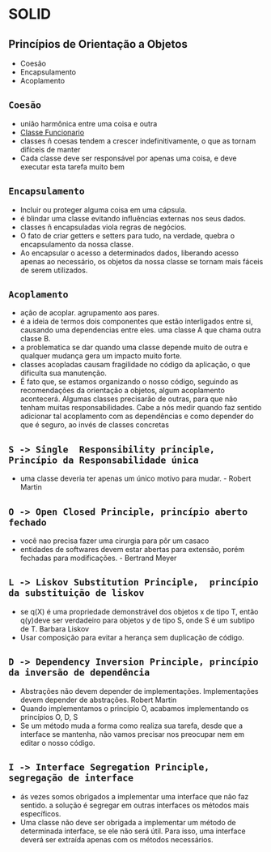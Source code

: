 # SOLID

## **Princípios de Orientação a Objetos**
- Coesão
- Encapsulamento
- Acoplamento

## `Coesão`
- união harmônica entre uma coisa e outra
- [Classe Funcionario]()
- classes ñ coesas tendem a crescer indefinitivamente, o que as tornam difíceis de manter
-  Cada classe deve ser responsável por apenas uma coisa, e deve executar esta tarefa muito bem

## `Encapsulamento`
- Incluir ou proteger alguma coisa em uma cápsula.
- é blindar uma classe evitando influências externas nos seus dados.
- classes ñ encapsuladas viola regras de negócios.
- O fato de criar getters e setters para tudo, na verdade, quebra o encapsulamento da nossa classe.
- Ao encapsular o acesso a determinados dados, liberando acesso apenas ao necessário, os objetos da nossa classe se tornam mais fáceis de serem utilizados.

## `Acoplamento`
- ação de acoplar. agrupamento aos pares.
- é a ideia de termos dois componentes que estão interligados entre si, causando uma dependencias entre eles. uma classe A que chama outra classe B.
- a problematica se dar quando uma classe depende muito de outra e qualquer mudança gera um impacto muito forte. 
- classes acopladas causam fragilidade no código da aplicação, o que dificulta sua manutenção.
- É fato que, se estamos organizando o nosso código, seguindo as recomendações da orientação a objetos, algum acoplamento acontecerá. Algumas classes precisarão de outras, para que não tenham muitas responsabilidades. Cabe a nós medir quando faz sentido adicionar tal acoplamento com as dependências e como depender do que é seguro, ao invés de classes concretas


## `S -> Single  Responsibility principle, Princípio da Responsabilidade única`
- uma classe deveria ter apenas um único motivo para mudar. - Robert Martin


## `O -> Open Closed Principle, princípio aberto fechado`
- você nao precisa fazer uma cirurgia para pôr um casaco
- entidades de softwares devem estar abertas para extensão, porém fechadas para modificações. - Bertrand Meyer


## `L -> Liskov Substitution Principle,  princípio da substituição de liskov`
- se q(X) é uma propriedade demonstrável dos objetos x de tipo T, então q(y)deve ser verdadeiro para objetos y de tipo S, onde  S é um subtipo de T. Barbara Liskov
-  Usar composição para   evitar a herança sem duplicação de código.

## `D -> Dependency Inversion Principle, princípio da inversão de dependência`
- Abstrações não devem depender de implementações. Implementações devem depender de abstrações. Robert Martin
- Quando implementamos o princípio O, acabamos implementando os princípios O, D, S
- Se um método muda a forma como realiza sua tarefa, desde que a interface se mantenha, não vamos precisar nos preocupar nem em editar o nosso código.

## `I -> Interface Segregation Principle, segregação de interface`
- ás vezes somos obrigados a implementar uma interface que não faz sentido. a solução é segregar em outras interfaces os métodos mais específicos.
- Uma classe não deve ser obrigada a implementar um método de determinada interface, se ele não será útil. Para isso, uma interface deverá ser extraída apenas com os métodos necessários.